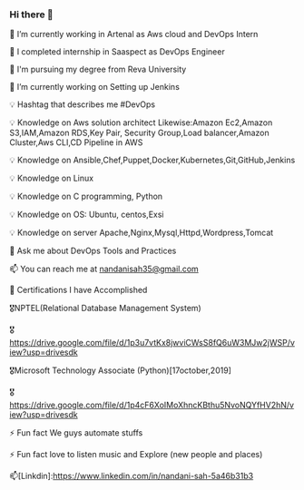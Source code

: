 ### Hi there 👋

🏢 I’m currently working in Artenal as Aws cloud and DevOps Intern

🏢 I completed internship in Saaspect as DevOps Engineer

🧾 I'm pursuing my degree from Reva University

🌱 I’m currently working on Setting up Jenkins 

💡 Hashtag that describes me #DevOps

💡 Knowledge on Aws solution architect Likewise:Amazon Ec2,Amazon S3,IAM,Amazon RDS,Key Pair, Security Group,Load balancer,Amazon Cluster,Aws CLI,CD Pipeline in AWS

💡 Knowledge on Ansible,Chef,Puppet,Docker,Kubernetes,Git,GitHub,Jenkins

💡 Knowledge on Linux 

💡 Knowledge on C programming, Python

💡 Knowledge on OS: Ubuntu, centos,Exsi

💡 Knowledge on server Apache,Nginx,Mysql,Httpd,Wordpress,Tomcat

💬 Ask me about DevOps Tools and Practices

📫 You can reach me at nandanisah35@gmail.com

🧾 Certifications I have Accomplished

🎖NPTEL(Relational Database Management System)

🎖https://drive.google.com/file/d/1p3u7vtKx8jwviCWsS8fQ6uW3MJw2jWSP/view?usp=drivesdk

🎖Microsoft Technology Associate (Python)[17october,2019]

🎖https://drive.google.com/file/d/1p4cF6XoIMoXhncKBthu5NvoNQYfHV2hN/view?usp=drivesdk

⚡ Fun fact We guys automate stuffs

⚡ Fun fact love to listen music and Explore (new people and places)

📫[Linkdin]:https://www.linkedin.com/in/nandani-sah-5a46b31b3

<!--
**Nandani568/Nandani568** is a ✨ _special_ ✨ repository because its `README.md` (this file) appears on your GitHub profile.

Here are some ideas to get you started:

- 🔭 I’m currently working on ...
- 🌱 I’m currently learning ...
- 👯 I’m looking to collaborate on ...
- 🤔 I’m looking for help with ...
- 💬 Ask me about ...
- 📫 How to reach me: ...
- 😄 Pronouns: ...
- ⚡ Fun fact: ...
-->
